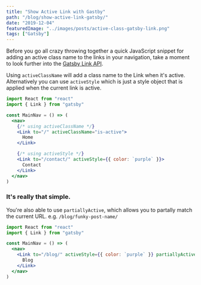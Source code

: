 ```yaml
---
title: "Show Active Link with Gastby"
path: "/blog/show-active-link-gatsby/"
date: "2019-12-04"
featuredImage: "../images/posts/active-class-gatsby-link.png"
tags: ["Gatsby"]
---
```


Before you go all crazy throwing together a quick JavaScript snippet for adding an active class name to the links in your navigation, take a moment to look further into the [Gatsby Link API](https://www.gatsbyjs.org/docs/gatsby-link/).

Using `activeClassName` will add a class name to the Link when it's active. Alternatively you can use `activeStyle` which is just a style object that is applied when the current link is active.

```jsx
import React from "react"
import { Link } from "gatsby"

const MainNav = () => (
  <nav>
    {/* using activeClassName */}
    <Link to="/" activeClassName="is-active">
      Home
    </Link>

    {/* using activeStyle */}
    <Link to="/contact/" activeStyle={{ color: `purple` }}>
      Contact
    </Link>
  </nav>
)
```

### It's really that simple.

You're also able to use `partiallyActive`, which allows you to partally match the current URL. e.g. `/blog/funky-post-name/`

```jsx
import React from "react"
import { Link } from "gatsby"

const MainNav = () => (
  <nav>
    <Link to="/blog/" activeStyle={{ color: `purple` }} partiallyActive={true}>
      Blog
    </Link>
  </nav>
)
```
